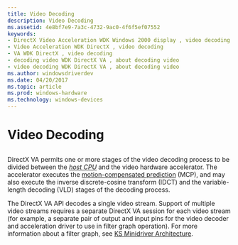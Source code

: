 ```yaml
---
title: Video Decoding
description: Video Decoding
ms.assetid: 4e8bf7e9-7a3c-4732-9ac0-4f6f5ef07552
keywords:
- DirectX Video Acceleration WDK Windows 2000 display , video decoding
- Video Acceleration WDK DirectX , video decoding
- VA WDK DirectX , video decoding
- decoding video WDK DirectX VA , about decoding video
- video decoding WDK DirectX VA , about decoding video
ms.author: windowsdriverdev
ms.date: 04/20/2017
ms.topic: article
ms.prod: windows-hardware
ms.technology: windows-devices
---
```


# Video Decoding


## <span id="ddk_video_decoding_gg"></span><span id="DDK_VIDEO_DECODING_GG"></span>


DirectX VA permits one or more stages of the video decoding process to be divided between the [*host CPU*](https://msdn.microsoft.com/library/windows/hardware/ff556288#wdkgloss-host-cpu) and the video hardware accelerator. The accelerator executes the [motion-compensated prediction](motion-compensated-prediction.md) (MCP), and may also execute the inverse discrete-cosine transform (IDCT) and the variable-length decoding (VLD) stages of the decoding process.

The DirectX VA API decodes a single video stream. Support of multiple video streams requires a separate DirectX VA session for each video stream (for example, a separate pair of output and input pins for the video decoder and acceleration driver to use in filter graph operation). For more information about a filter graph, see [KS Minidriver Architecture](https://msdn.microsoft.com/library/windows/hardware/ff567656).

 

 





